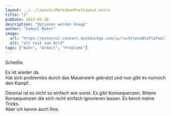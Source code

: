 ```yaml
---
layout: ../../layouts/MarkdownPostLayout.astro
title: "2"
pubDate: 2023-03-30
description: "Optionen werden knapp"
author: "Samuel Baker"
image:
  url: "https://external-content.duckduckgo.com/iu/?u=http%3A%2F%2Fwallup.net%2Fwp-content%2Fuploads%2F2016%2F01%2F95677-nature-trees-forest-road.jpg&f=1&nofb=1&ipt=5fe910ec7d183c7cc9935af61997b78e4c1b0092cb38812a9c9efb53de287b8b&ipo=images"
  alt: "alt text zum Bild"
tags: ["Wahn", "Arbeit", "Probleme"]
---
```


Scheiße.

Es ist wieder da. </br>
Hat sich problemlos durch das Mauerwerk gekratzt und nun gibt es nurnoch den Kampf.

Diesmal ist es nicht so einfach wie sonst. Es gibt Konsequenzen. Bittere Konsequenzen die sich nicht einfach ignorieren lassen.
Es kennt meine Tricks. </br>
Aber ich kenne auch Ihre.

<!-- Welcome to my _new blog_ about learning Astro! Here, I will share my learning journey as I build a new website.

## What I've accomplished

1. **Installing Astro**: First, I created a new Astro project and set up my online accounts.

2. **Making Pages**: I then learned how to make pages by creating new `.astro` files and placing them in the `src/pages/` folder.

3. **Making Blog Posts**: This is my first blog post! I now have Astro pages and Markdown posts!

## What's next

I will finish the Astro tutorial, and then keep adding more posts. Watch this space for more to come. -->
